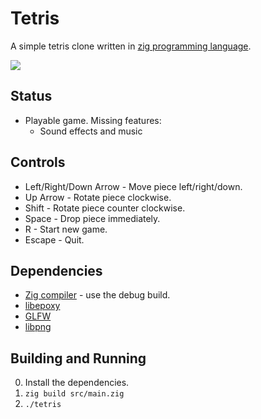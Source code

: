 # Tetris 

A simple tetris clone written in
[zig programming language](https://github.com/andrewrk/zig).

![](http://i.imgur.com/yowEnE2.png)

## Status

 * Playable game. Missing features:
   - Sound effects and music

## Controls

 * Left/Right/Down Arrow - Move piece left/right/down.
 * Up Arrow - Rotate piece clockwise.
 * Shift - Rotate piece counter clockwise.
 * Space - Drop piece immediately.
 * R - Start new game.
 * Escape - Quit.

## Dependencies

 * [Zig compiler](https://github.com/andrewrk/zig) - use the debug build.
 * [libepoxy](https://github.com/anholt/libepoxy)
 * [GLFW](http://www.glfw.org/)
 * [libpng](http://www.libpng.org/pub/png/libpng.html)

## Building and Running

 0. Install the dependencies.
 0. `zig build src/main.zig`
 0. `./tetris`
